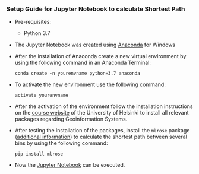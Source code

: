 ### Setup Guide for Jupyter Notebook to calculate Shortest Path
- Pre-requisites:
    - Python 3.7

- The Jupyter Notebook was created using [Anaconda](https://www.anaconda.com/distribution/) for Windows
- After the installation of Anaconda create a new virtual environment by using the following command in an Anaconda Terminal:
    ```
    conda create -n yourenvname python=3.7 anaconda
    ```
- To activate the new environment use the following command:
    ```
    activate yourenvname
    ```
- After the activation of the environment follow the installation instructions on the [course website](https://automating-gis-processes.github.io/2017/course-info/Installing_Anacondas_GIS.html) of the University of Helsinki to install all relevant packages regarding Geoinformation Systems.

- After testing the installation of the packages, install the `mlrose` package ([additional information](https://mlrose.readthedocs.io/en/stable/source/intro.html)) to calculate the shortest path between several bins by using the following command:
    ```
    pip install mlrose
    ```
- Now the [Jupyter Notebook](code/bin_routing/moers_bins.ipynb) can be executed.